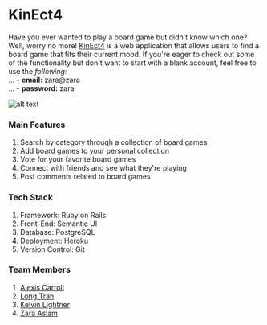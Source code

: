 # KinEct4
Have you ever wanted to play a board game but didn't know which one? Well, worry no more! [KinEct4](https://kinect-4.herokuapp.com) is a web application that allows users to find a board game that fits their current mood. If you're eager to check out some of the functionality but don't want to start with a blank account, feel free to use the *following*:<br>
... - **email:** zara@zara<br>
... - **password:** zara

![alt text](https://github.com/zaslam72/kin-ect4/blob/master/app/assets/images/k4-readme-pics.png)

### Main Features
1. Search by category through a collection of board games
2. Add board games to your personal collection
3. Vote for your favorite board games
4. Connect with friends and see what they're playing
5. Post comments related to board games

### Tech Stack
1. Framework: Ruby on Rails
2. Front-End: Semantic UI 
3. Database: PostgreSQL
4. Deployment: Heroku
5. Version Control: Git 

### Team Members
1. [Alexis Carroll](https://github.com/lexac1)
2. [Long Tran](https://github.com/LongTran415)
3. [Kelvin Lightner](https://github.com/KelvinLightner)
4. [Zara Aslam](https://github.com/zaslam72)
